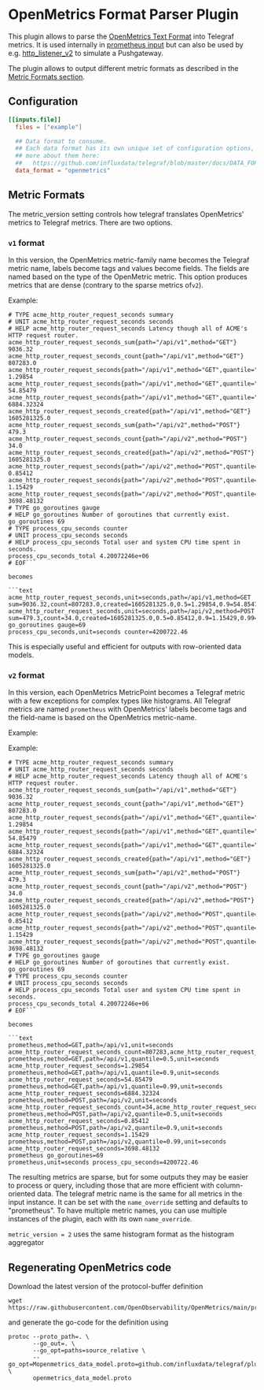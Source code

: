 # OpenMetrics Format Parser Plugin

This plugin allows to parse the [OpenMetrics Text Format][] into Telegraf
metrics. It is used internally in [prometheus input](/plugins/inputs/pull)
but can also be used by e.g.
[http_listener_v2](/plugins/inputs/http_listener_v2) to simulate a Pushgateway.

The plugin allows to output different metric formats as described in the
[Metric Formats section](#metric-formats).

[OpenMetrics Text Format]: https://github.com/prometheus/OpenMetrics/blob/v1.0.0/specification/OpenMetrics.md

## Configuration

```toml
[[inputs.file]]
  files = ["example"]

  ## Data format to consume.
  ## Each data format has its own unique set of configuration options, read
  ## more about them here:
  ##   https://github.com/influxdata/telegraf/blob/master/docs/DATA_FORMATS_INPUT.md
  data_format = "openmetrics"

```

## Metric Formats

The metric_version setting controls how telegraf translates OpenMetrics'
metrics to Telegraf metrics. There are two options.

### `v1` format

In this version, the OpenMetrics metric-family name becomes the Telegraf metric
name, labels become tags and values become fields. The fields are named based
on the type of the OpenMetric metric. This option produces metrics that are
dense (contrary to the sparse metrics of`v2`).

Example:

```text
# TYPE acme_http_router_request_seconds summary
# UNIT acme_http_router_request_seconds seconds
# HELP acme_http_router_request_seconds Latency though all of ACME's HTTP request router.
acme_http_router_request_seconds_sum{path="/api/v1",method="GET"} 9036.32
acme_http_router_request_seconds_count{path="/api/v1",method="GET"} 807283.0
acme_http_router_request_seconds{path="/api/v1",method="GET",quantile="0.5"} 1.29854
acme_http_router_request_seconds{path="/api/v1",method="GET",quantile="0.9"} 54.85479
acme_http_router_request_seconds{path="/api/v1",method="GET",quantile="0.99"} 6884.32324
acme_http_router_request_seconds_created{path="/api/v1",method="GET"} 1605281325.0
acme_http_router_request_seconds_sum{path="/api/v2",method="POST"} 479.3
acme_http_router_request_seconds_count{path="/api/v2",method="POST"} 34.0
acme_http_router_request_seconds_created{path="/api/v2",method="POST"} 1605281325.0
acme_http_router_request_seconds{path="/api/v2",method="POST",quantile="0.5"} 0.85412
acme_http_router_request_seconds{path="/api/v2",method="POST",quantile="0.9"} 1.15429
acme_http_router_request_seconds{path="/api/v2",method="POST",quantile="0.99"} 3698.48132
# TYPE go_goroutines gauge
# HELP go_goroutines Number of goroutines that currently exist.
go_goroutines 69
# TYPE process_cpu_seconds counter
# UNIT process_cpu_seconds seconds
# HELP process_cpu_seconds Total user and system CPU time spent in seconds.
process_cpu_seconds_total 4.20072246e+06
# EOF```

becomes

```text
acme_http_router_request_seconds,unit=seconds,path=/api/v1,method=GET sum=9036.32,count=807283.0,created=1605281325.0,0.5=1.29854,0.9=54.85479,0.99=6884.32324
acme_http_router_request_seconds,unit=seconds,path=/api/v2,method=POST sum=479.3,count=34.0,created=1605281325.0,0.5=0.85412,0.9=1.15429,0.99=3698.48132
go_goroutines gauge=69
process_cpu_seconds,unit=seconds counter=4200722.46
```

This is especially useful and efficient for outputs with row-oriented data
models.

### `v2` format

In this version, each OpenMetrics MetricPoint becomes a Telegraf metric with
a few exceptions for complex types like histograms. All Telegraf metrics are
named `prometheus` with OpenMetrics' labels become tags and the field-name is
based on the OpenMetrics metric-name.

Example:

Example:

```text
# TYPE acme_http_router_request_seconds summary
# UNIT acme_http_router_request_seconds seconds
# HELP acme_http_router_request_seconds Latency though all of ACME's HTTP request router.
acme_http_router_request_seconds_sum{path="/api/v1",method="GET"} 9036.32
acme_http_router_request_seconds_count{path="/api/v1",method="GET"} 807283.0
acme_http_router_request_seconds{path="/api/v1",method="GET",quantile="0.5"} 1.29854
acme_http_router_request_seconds{path="/api/v1",method="GET",quantile="0.9"} 54.85479
acme_http_router_request_seconds{path="/api/v1",method="GET",quantile="0.99"} 6884.32324
acme_http_router_request_seconds_created{path="/api/v1",method="GET"} 1605281325.0
acme_http_router_request_seconds_sum{path="/api/v2",method="POST"} 479.3
acme_http_router_request_seconds_count{path="/api/v2",method="POST"} 34.0
acme_http_router_request_seconds_created{path="/api/v2",method="POST"} 1605281325.0
acme_http_router_request_seconds{path="/api/v2",method="POST",quantile="0.5"} 0.85412
acme_http_router_request_seconds{path="/api/v2",method="POST",quantile="0.9"} 1.15429
acme_http_router_request_seconds{path="/api/v2",method="POST",quantile="0.99"} 3698.48132
# TYPE go_goroutines gauge
# HELP go_goroutines Number of goroutines that currently exist.
go_goroutines 69
# TYPE process_cpu_seconds counter
# UNIT process_cpu_seconds seconds
# HELP process_cpu_seconds Total user and system CPU time spent in seconds.
process_cpu_seconds_total 4.20072246e+06
# EOF```

becomes

```text
prometheus,method=GET,path=/api/v1,unit=seconds acme_http_router_request_seconds_count=807283,acme_http_router_request_seconds_created=1605281325,acme_http_router_request_seconds_sum=9036.32
prometheus,method=GET,path=/api/v1,quantile=0.5,unit=seconds acme_http_router_request_seconds=1.29854
prometheus,method=GET,path=/api/v1,quantile=0.9,unit=seconds acme_http_router_request_seconds=54.85479
prometheus,method=GET,path=/api/v1,quantile=0.99,unit=seconds acme_http_router_request_seconds=6884.32324
prometheus,method=POST,path=/api/v2,unit=seconds acme_http_router_request_seconds_count=34,acme_http_router_request_seconds_created=1605281325,acme_http_router_request_seconds_sum=479.3
prometheus,method=POST,path=/api/v2,quantile=0.5,unit=seconds acme_http_router_request_seconds=0.85412
prometheus,method=POST,path=/api/v2,quantile=0.9,unit=seconds acme_http_router_request_seconds=1.15429
prometheus,method=POST,path=/api/v2,quantile=0.99,unit=seconds acme_http_router_request_seconds=3698.48132
prometheus go_goroutines=69
prometheus,unit=seconds process_cpu_seconds=4200722.46
```

The resulting metrics are sparse, but for some outputs they may be easier to
process or query, including those that are more efficient with column-oriented
data. The telegraf metric name is the same for all metrics in the input
instance. It can be set with the `name_override` setting and defaults to
"prometheus". To have multiple metric names, you can use multiple instances of
the plugin, each with its own `name_override`.

`metric_version = 2` uses the same histogram format as the histogram aggregator

## Regenerating OpenMetrics code

Download the latest version of the protocol-buffer definition

```text
wget https://raw.githubusercontent.com/OpenObservability/OpenMetrics/main/proto/openmetrics_data_model.proto
```

and generate the go-code for the definition using

```text
protoc --proto_path=. \
       --go_out=. \
       --go_opt=paths=source_relative \
       --go_opt=Mopenmetrics_data_model.proto=github.com/influxdata/telegraf/plugins/parsers/openmetrics \
       openmetrics_data_model.proto
```
